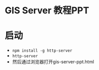 # GIS Server 教程PPT

# 启动
- `npm install -g http-server`
- `http-server`
- 然后通过浏览器打开gis-server-ppt.html

